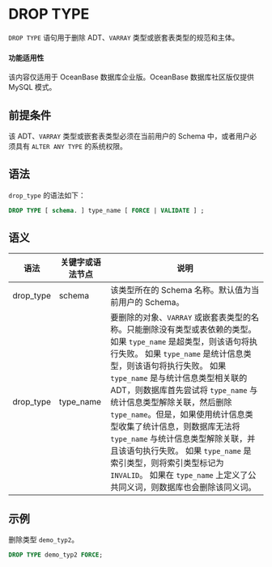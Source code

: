 DROP TYPE 
==============================

`DROP TYPE` 语句用于删除 ADT、`VARRAY` 类型或嵌套表类型的规范和主体。

  <main id="notice" >
    <h4>功能适用性</h4>
    <p>该内容仅适用于 OceanBase 数据库企业版。OceanBase 数据库社区版仅提供 MySQL 模式。</p>
  </main>

前提条件 
-------------------------

该 ADT、`VARRAY` 类型或嵌套表类型必须在当前用户的 Schema 中，或者用户必须具有 `ALTER ANY TYPE` 的系统权限。

语法 
-----------------------

`drop_type` 的语法如下：

```sql
DROP TYPE [ schema. ] type_name [ FORCE | VALIDATE ] ;
```



语义 
-----------------------



|    语法     | 关键字或语法节点  |         说明   |
|-----------|-----------|---------------------------------|
| drop_type | schema    | 该类型所在的 Schema 名称。默认值为当前用户的 Schema。   |
| drop_type | type_name | 要删除的对象、`VARRAY` 或嵌套表类型的名称。只能删除没有类型或表依赖的类型。 如果 `type_name` 是超类型，则该语句将执行失败。 如果 `type_name` 是统计信息类型，则该语句将执行失败。 如果 `type_name` 是与统计信息类型相关联的 ADT，则数据库首先尝试将 `type_name` 与统计信息类型解除关联，然后删除`type_name`。但是，如果使用统计信息类型收集了统计信息，则数据库无法将`type_name` 与统计信息类型解除关联，并且该语句执行失败。 如果 `type_name` 是索引类型，则将索引类型标记为 `INVALID`。 如果在 `type_name` 上定义了公共同义词，则数据库也会删除该同义词。 |



示例 
-----------------------

删除类型 `demo_typ2`。

```sql
DROP TYPE demo_typ2 FORCE;
```


